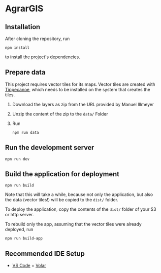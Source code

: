 # AgrarGIS

## Installation

After cloning the repository, run

    npm install

to install the project's dependencies.

## Prepare data

This project requires vector tiles for its maps. Vector tiles are created with [Tippecanoe](https://github.com/mapbox/tippecanoe/), which needs to be installed on the system that creates the tiles.

1. Download the layers as zip from the URL provided by Manuel Illmeyer
2. Unzip the content of the zip to the `data/` Folder
3. Run

       npm run data

## Run the development server

    npm run dev

## Build the application for deployment

    npm run build

Note that this will take a while, because not only the application, but also the data (vector tiles!) will be copied to the `dist/` folder.

To deploy the application, copy the contents of the `dist/` folder of your S3 or http server.

To rebuild only the app, assuming that the vector tiles were already deployed, run

    npm run build-app

## Recommended IDE Setup

- [VS Code](https://code.visualstudio.com/) + [Volar](https://marketplace.visualstudio.com/items?itemName=Vue.volar)
